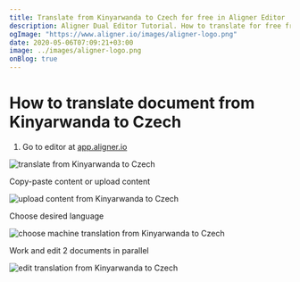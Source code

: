 ```yaml
---
title: Translate from Kinyarwanda to Czech for free in Aligner Editor
description: Aligner Dual Editor Tutorial. How to translate for free from Kinyarwanda to Czech. Aligner is multilingual document management platform. 
ogImage: "https://www.aligner.io/images/aligner-logo.png"
date: 2020-05-06T07:09:21+03:00
image: ../images/aligner-logo.png
onBlog: true
---
```


# How to translate document from Kinyarwanda to Czech

1. Go to editor at [app.aligner.io](https://app.aligner.io "Aligner App web page")

![translate from Kinyarwanda to Czech](../aligner-blank-editor.png "translate from Kinyarwanda to Czech")

Copy-paste content or upload content

![upload content from Kinyarwanda to Czech](../aligner-uploaded-document.png "upload content from Kinyarwanda to Czech")

Choose desired language

![choose machine translation from Kinyarwanda to Czech](../aligner-language-dropdown.png "choose machine translation from Kinyarwanda to Czech")

Work and edit 2 documents in parallel

![edit translation from Kinyarwanda to Czech](../aligner-double-sitded-editor.png "edit translation from Kinyarwanda to Czech")


